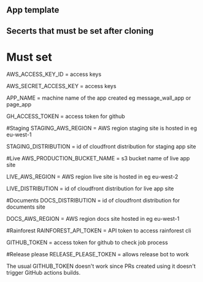 ## App template

## Secerts that must be set after cloning

# Must set
AWS_ACCESS_KEY_ID          = access keys

AWS_SECRET_ACCESS_KEY      = access keys

APP_NAME                   = machine name of the app created eg message_wall_app or page_app

GH_ACCESS_TOKEN            = access token for github

#Staging
STAGING_AWS_REGION         = AWS region staging site is hosted in eg eu-west-1

STAGING_DISTRIBUTION       = id of cloudfront distribution for staging app site

#Live
AWS_PRODUCTION_BUCKET_NAME = s3 bucket name of live app site

LIVE_AWS_REGION            = AWS region live site is hosted in eg eu-west-2

LIVE_DISTRIBUTION          = id of cloudfront distribution for live app site

#Documents
DOCS_DISTRIBUTION          = id of cloudfront distribution for documents site

DOCS_AWS_REGION            = AWS region docs site hosted in eg eu-west-1

#Rainforest
RAINFOREST_API_TOKEN       = API token to access rainforest cli

GITHUB_TOKEN               = access token for github to check job process

#Release please
RELEASE_PLEASE_TOKEN       = allows release bot to work

The usual GITHUB_TOKEN doesn't work since PRs created using it doesn't trigger GitHub actions builds.

